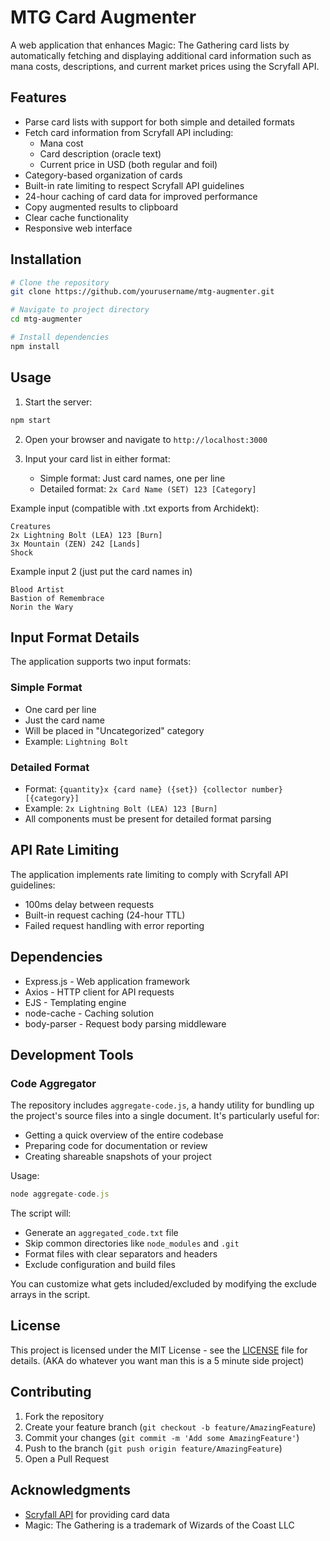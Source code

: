 # MTG Card Augmenter

A web application that enhances Magic: The Gathering card lists by automatically fetching and displaying additional card information such as mana costs, descriptions, and current market prices using the Scryfall API.

## Features

- Parse card lists with support for both simple and detailed formats
- Fetch card information from Scryfall API including:
  - Mana cost
  - Card description (oracle text)
  - Current price in USD (both regular and foil)
- Category-based organization of cards
- Built-in rate limiting to respect Scryfall API guidelines
- 24-hour caching of card data for improved performance
- Copy augmented results to clipboard
- Clear cache functionality
- Responsive web interface

## Installation

```bash
# Clone the repository
git clone https://github.com/yourusername/mtg-augmenter.git

# Navigate to project directory
cd mtg-augmenter

# Install dependencies
npm install
```

## Usage

1. Start the server:
```bash
npm start
```

2. Open your browser and navigate to `http://localhost:3000`

3. Input your card list in either format:
   - Simple format: Just card names, one per line
   - Detailed format: `2x Card Name (SET) 123 [Category]`

Example input (compatible with .txt exports from Archidekt):
```
Creatures
2x Lightning Bolt (LEA) 123 [Burn]
3x Mountain (ZEN) 242 [Lands]
Shock
```

Example input 2 (just put the card names in)
```
Blood Artist
Bastion of Remembrace
Norin the Wary
```

## Input Format Details

The application supports two input formats:

### Simple Format
- One card per line
- Just the card name
- Will be placed in "Uncategorized" category
- Example: `Lightning Bolt`

### Detailed Format
- Format: `{quantity}x {card name} ({set}) {collector number} [{category}]`
- Example: `2x Lightning Bolt (LEA) 123 [Burn]`
- All components must be present for detailed format parsing

## API Rate Limiting

The application implements rate limiting to comply with Scryfall API guidelines:
- 100ms delay between requests
- Built-in request caching (24-hour TTL)
- Failed request handling with error reporting

## Dependencies

- Express.js - Web application framework
- Axios - HTTP client for API requests
- EJS - Templating engine
- node-cache - Caching solution
- body-parser - Request body parsing middleware

## Development Tools

### Code Aggregator
The repository includes `aggregate-code.js`, a handy utility for bundling up the project's source files into a single document. It's particularly useful for:
- Getting a quick overview of the entire codebase
- Preparing code for documentation or review
- Creating shareable snapshots of your project

Usage:
```javascript
node aggregate-code.js
```

The script will:
- Generate an `aggregated_code.txt` file
- Skip common directories like `node_modules` and `.git`
- Format files with clear separators and headers
- Exclude configuration and build files

You can customize what gets included/excluded by modifying the exclude arrays in the script.

## License

This project is licensed under the MIT License - see the [LICENSE](LICENSE) file for details. (AKA do whatever you want man this is a 5 minute side project)

## Contributing

1. Fork the repository
2. Create your feature branch (`git checkout -b feature/AmazingFeature`)
3. Commit your changes (`git commit -m 'Add some AmazingFeature'`)
4. Push to the branch (`git push origin feature/AmazingFeature`)
5. Open a Pull Request

## Acknowledgments

- [Scryfall API](https://scryfall.com/docs/api) for providing card data
- Magic: The Gathering is a trademark of Wizards of the Coast LLC